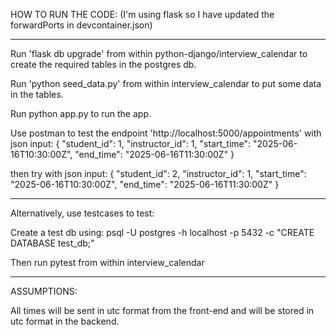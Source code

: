 HOW TO RUN THE CODE: (I'm using flask so I have updated the forwardPorts in devcontainer.json)
__________________________________
Run 'flask db upgrade' from within python-django/interview_calendar to create the required tables in the postgres db.

Run 'python seed_data.py' from within interview_calendar
to put some data in the tables.

Run python app.py to run the app.

Use postman to test the endpoint 'http://localhost:5000/appointments' 
with json input: 
{
  "student_id": 1,
  "instructor_id": 1,
  "start_time": "2025-06-16T10:30:00Z",
  "end_time": "2025-06-16T11:30:00Z"
}

then try with json input:
{
  "student_id": 2,
  "instructor_id": 1,
  "start_time": "2025-06-16T10:30:00Z",
  "end_time": "2025-06-16T11:30:00Z"
}

------------------------------------------------------
Alternatively, use testcases to test:

Create a test db using:
psql -U postgres -h localhost -p 5432 -c "CREATE DATABASE test_db;"

Then run pytest from within interview_calendar


____________________________________________________________________________________

ASSUMPTIONS:

All times will be sent in utc format from the front-end and will be stored in utc format in the backend.